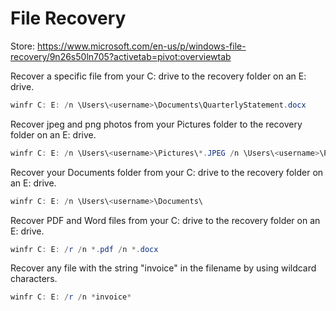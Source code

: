 # File Recovery

Store: <https://www.microsoft.com/en-us/p/windows-file-recovery/9n26s50ln705?activetab=pivot:overviewtab>

Recover a specific file from your C: drive to the recovery folder on an E: drive.

``` ps1
winfr C: E: /n \Users\<username>\Documents\QuarterlyStatement.docx
```

Recover jpeg and png photos from your Pictures folder to the recovery folder on an E: drive.

``` ps1
winfr C: E: /n \Users\<username>\Pictures\*.JPEG /n \Users\<username>\Pictures\*.PNG
```

Recover your Documents folder from your C: drive to the recovery folder on an E: drive.

``` ps1
winfr C: E: /n \Users\<username>\Documents\ 
```

Recover PDF and Word files from your C: drive to the recovery folder on an E: drive.

``` ps1
winfr C: E: /r /n *.pdf /n *.docx
```

Recover any file with the string "invoice" in the filename by using wildcard characters.

``` ps1
winfr C: E: /r /n *invoice* 
```
